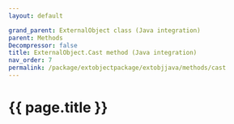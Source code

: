 ```yaml
---
layout: default

grand_parent: ExternalObject class (Java integration)
parent: Methods
Decompressor: false
title: ExternalObject.Cast method (Java integration)
nav_order: 7
permalink: /package/extobjectpackage/extobjjava/methods/cast
---
```

# {{ page.title }}
